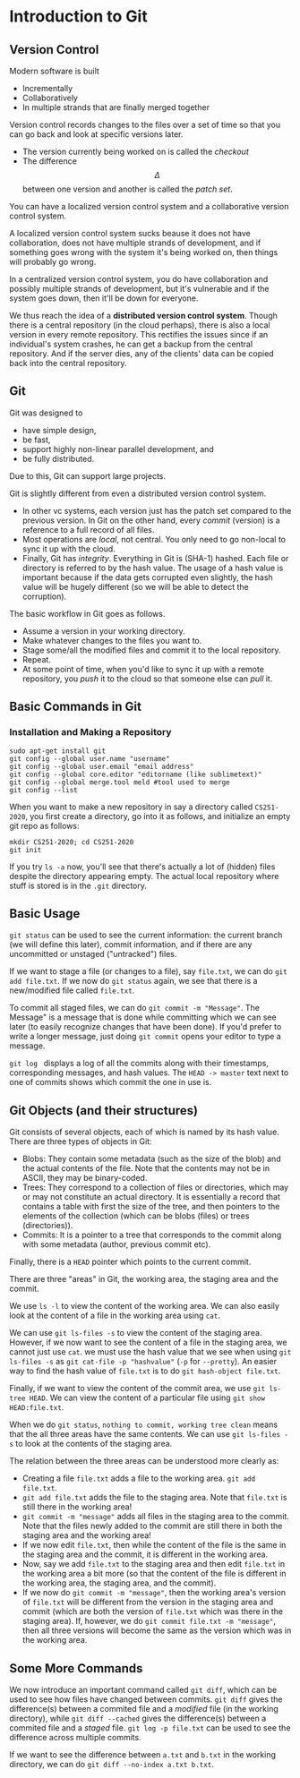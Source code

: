 <script type="text/javascript" async src="https://cdnjs.cloudflare.com/ajax/libs/mathjax/2.7.5/latest.js?config=TeX-MML-AM_CHTML" async></script>
# Introduction to Git

## Version Control

Modern software is built

* Incrementally
* Collaboratively
* In multiple strands that are finally merged together

Version control records changes to the files over a set of time so that you can go back and look at specific versions later.

* The version currently being worked on is called the *checkout*
* The difference $$\Delta$$ between one version and another is called the *patch set*.

You can have a localized version control system and a collaborative version control system.

A localized version control system sucks beause it does not have collaboration, does not have multiple strands of development, and if something goes wrong with the system it's being worked on, then things will probably go wrong.

In a centralized version control system, you do have collaboration and possibly multiple strands of development, but it's vulnerable and if the system goes down, then it'll be down for everyone.

We thus reach the idea of a **distributed version control system**. Though there is a central repository (in the cloud perhaps), there is also a local version in every remote repository. This rectifies the issues since if an individual's system crashes, he can get a backup from the central repository. And if the server dies, any of the clients' data can be copied back into the central repository.

## Git

Git was designed to

* have simple design,
* be fast,
* support highly non-linear parallel development, and
* be fully distributed.

Due to this, Git can support large projects. 

Git is slightly different from even a distributed version control system. 

* In other vc systems, each version just has the patch set compared to the previous version. In Git on the other hand, every _commit_ (version) is a reference to a full record of all files. 
* Most operations are _local_, not central. You only need to go non-local to sync it up with the cloud. 
* Finally, Git has _integrity_. Everything in Git is (SHA-1) hashed. Each file or directory is referred to by the hash value. The usage of a hash value is important because if the data gets corrupted even slightly, the hash value will be hugely different (so we will be able to detect the corruption).

The basic workflow in Git goes as follows.

* Assume a version in your working directory.
* Make whatever changes to the files you want to.
* Stage some/all the modified files and commit it to the local repository.
* Repeat.
* At some point of time, when you'd like to sync it up with a remote repository, you _push_ it to the cloud so that someone else can _pull_ it.

## Basic Commands in Git

### Installation and Making a Repository

	sudo apt-get install git
	git config --global user.name "username"
	git config --global user.email "email address"
	git config --global core.editor "editorname (like sublimetext)"
	git config --global merge.tool meld #tool used to merge
	git config --list
	
When you want to make a new repository in say a directory called ```CS251-2020```, you first create a directory, go into it as follows, and initialize an empty git repo as follows:

	mkdir CS251-2020; cd CS251-2020
	git init

If you try ```ls -a``` now, you'll see that there's actually a lot of (hidden) files despite the directory appearing empty. The actual local repository where stuff is stored is in the ```.git``` directory.

## Basic Usage

```git status``` can be used to see the current information: the current branch (we will define this later), commit information, and if there are any uncommitted or unstaged ("untracked") files.

If we want to stage a file (or changes to a file), say ```file.txt```, we can do ```git add file.txt```. If we now do ```git status``` again, we see that there is a new/modified file called ```file.txt```.

To commit all staged files, we can do ```git commit -m "Message"```. The Message" is a message that is done while committing which we can see later (to easily recognize changes that have been done). If you'd prefer to write a longer message, just doing ```git commit``` opens your editor to type a message.

```git log ``` displays a log of all the commits along with their timestamps, corresponding messages, and hash values. The ```HEAD -> master``` text next to one of commits shows which commit the one in use is.

## Git Objects (and their structures)

Git consists of several objects, each of which is named by its hash value. There are three types of objects in Git:

* Blobs: They contain some metadata (such as the size of the blob) and the actual contents of the file. Note that the contents may not be in ASCII, they may be binary-coded.
* Trees: They correspond to a collection of files or directories, which may or may not constitute an actual directory. It is essentially a record that contains a table with first the size of the tree, and then pointers to the elements of the collection (which can be blobs (files) or trees (directories)).
* Commits: It is a pointer to a tree that corresponds to the commit along with some metadata (author, previous commit etc).

Finally, there is a ```HEAD``` pointer which points to the current commit.

There are three "areas" in Git, the working area, the staging area and the commit.

We use ```ls -l``` to view the content of the working area. We can also easily look at the content of a file in the working area using ```cat```.

We can use ```git ls-files -s``` to view the content of the staging area. However, if we now want to see the content of a file in the staging area, we cannot just use ```cat```. we must use the hash value that we see when using ```git ls-files -s``` as ```git cat-file -p "hashvalue"``` (```-p``` for ```--pretty```). An easier way to find the hash value of ```file.txt``` is to do ```git hash-object file.txt```.

Finally, if we want to view the content of the commit area, we use ```git ls-tree HEAD```. We can view the content of a particular file using ```git show HEAD:file.txt```.

When we do ```git status```, ```nothing to commit, working tree clean``` means that the all three areas have the same contents. We can use ```git ls-files -s``` to look at the contents of the staging area.

The relation between the three areas can be understood more clearly as:

* Creating a file ```file.txt``` adds a file to the working area. ```git add file.txt```.
* ```git add file.txt``` adds the file to the staging area. Note that ```file.txt``` is still there in the working area!
* ```git commit -m "message"``` adds all files in the staging area to the commit. Note that the files newly added to the commit are still there in both the staging area and the working area!
* If we now edit ```file.txt```, then while the content of the file is the same in the staging area and the commit, it is different in the working area.
* Now, say we add ```file.txt``` to the staging area and then edit ```file.txt``` in the working area a bit more (so that the content of the file is different in the working area, the staging area, and the commit). 
* If we now do ```git commit -m "message"```, then the working area's version of ```file.txt``` will be different from the version in the staging area and commit (which are both the version of ```file.txt``` which was there in the staging area). If, however, we do ```git commit file.txt -m "message"```, then all three versions will become the same as the version which was in the working area.

## Some More Commands

We now introduce an important command called ```git diff```, which can be used to see how files have changed between commits. ```git diff``` gives the difference(s) between a commited file and a _modified_ file (in the working directory), while ```git diff --cached``` gives the difference(s) between a commited file and a _staged_ file. ```git log -p file.txt``` can be used to see the difference across multiple commits.

If we want to see the difference between ```a.txt``` and ```b.txt``` in the working directory, we can do ```git diff --no-index a.txt b.txt```.